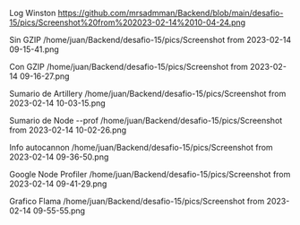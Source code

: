 Log Winston
https://github.com/mrsadmman/Backend/blob/main/desafio-15/pics/Screenshot%20from%202023-02-14%2010-04-24.png

Sin GZIP
/home/juan/Backend/desafio-15/pics/Screenshot from 2023-02-14 09-15-41.png

Con GZIP
/home/juan/Backend/desafio-15/pics/Screenshot from 2023-02-14 09-16-27.png

Sumario de Artillery
/home/juan/Backend/desafio-15/pics/Screenshot from 2023-02-14 10-03-15.png

Sumario de Node --prof
/home/juan/Backend/desafio-15/pics/Screenshot from 2023-02-14 10-02-26.png

Info autocannon
/home/juan/Backend/desafio-15/pics/Screenshot from 2023-02-14 09-36-50.png

Google Node Profiler
/home/juan/Backend/desafio-15/pics/Screenshot from 2023-02-14 09-41-29.png

Grafico Flama
/home/juan/Backend/desafio-15/pics/Screenshot from 2023-02-14 09-55-55.png
